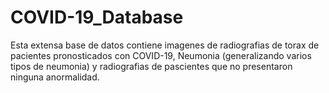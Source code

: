 # COVID-19_Database
Esta extensa base de datos contiene imagenes de radiografias de torax de pacientes pronosticados con COVID-19, Neumonia (generalizando varios tipos de neumonia) y radiografias de pascientes que no presentaron ninguna anormalidad.
